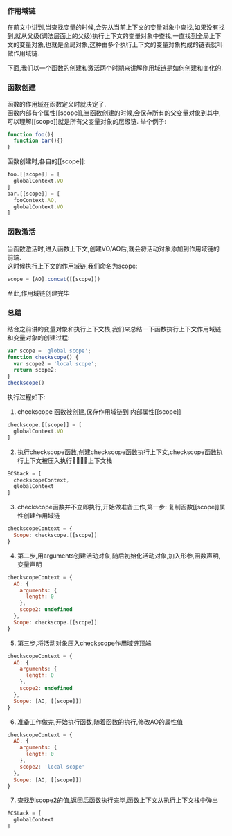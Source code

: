 ### 作用域链
在前文中讲到,当查找变量的时候,会先从当前上下文的变量对象中查找,如果没有找到,就从父级(词法层面上的父级)执行上下文的变量对象中查找,一直找到全局上下文的变量对象,也就是全局对象,这种由多个执行上下文的变量对象构成的链表就叫做作用域链.  

下面,我们以一个函数的创建和激活两个时期来讲解作用域链是如何创建和变化的.  

### 函数创建
函数的作用域在函数定义时就决定了.  
函数内部有个属性[[scope]],当函数创建的时候,会保存所有的父变量对象到其中,可以理解[[scope]]就是所有父变量对象的层级链.
举个例子:
```JavaScript
function foo(){
  function bar(){}
}
```
函数创建时,各自的[[scope]]:
```javascript
foo.[[scope]] = [
  globalContext.VO
]
bar.[[scope]] = [
  fooContext.AO,
  globalContext.VO
]
```
### 函数激活
当函数激活时,进入函数上下文,创建VO/AO后,就会将活动对象添加到作用域链的前端.  
这时候执行上下文的作用域链,我们命名为scope:
```javascript
scope = [AO].concat([[scope]])
```
至此,作用域链创建完毕

### 总结
结合之前讲的变量对象和执行上下文栈,我们来总结一下函数执行上下文作用域链和变量对象的创建过程:
```javascript
var scope = 'global scope';
function checkscope() {
  var scope2 = 'local scope';
  return scope2;
}
checkscope()
```
执行过程如下:
1. checkscope 函数被创建,保存作用域链到 内部属性[[scope]]
```javascript
checkscope.[[scope]] = [
  globalContext.VO
]
```
2. 执行checkscope函数,创建checkscope函数执行上下文,checkscope函数执行上下文被压入执行上下文栈
```JavaScript
ECStack = [
  checkscopeContext,
  globalContext
]
```
3. checkscope函数并不立即执行,开始做准备工作,第一步: 复制函数[[scope]]属性创建作用域链
```JavaScript
checkscopeContext = {
  Scope: checkscope.[[scope]]
}
```
4. 第二步,用arguments创建活动对象,随后初始化活动对象,加入形参,函数声明,变量声明
```JavaScript
checkscopeContext = {
  AO: {
    arguments: {
      length: 0
    },
    scope2: undefined
  },
  Scope: checkscope.[[scope]]
}
```
5. 第三步,将活动对象压入checkscope作用域链顶端
```JavaScript
checkscopeContext = {
  AO: {
    arguments: {
      length: 0
    },
    scope2: undefined
  },
  Scope: [AO, [[scope]]]
}
```
6. 准备工作做完,开始执行函数,随着函数的执行,修改AO的属性值
```JavaScript
checkscopeContext = {
  AO: {
    arguments: {
      length: 0
    },
    scope2: 'local scope'
  },
  Scope: [AO, [[scope]]]
}
```
7. 查找到scope2的值,返回后函数执行完毕,函数上下文从执行上下文栈中弹出
```JavaScript
ECStack = [
  globalContext
]
```
